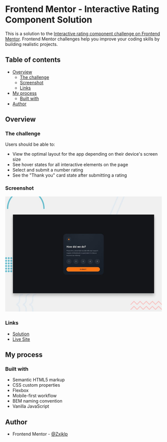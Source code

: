 # Frontend Mentor - Interactive Rating Component Solution

This is a solution to the [Interactive rating component challenge on Frontend Mentor](https://www.frontendmentor.io/challenges/interactive-rating-component-koxpeBUmI). Frontend Mentor challenges help you improve your coding skills by building realistic projects.

## Table of contents

- [Overview](#overview)
  - [The challenge](#the-challenge)
  - [Screenshot](#screenshot)
  - [Links](#links)
- [My process](#my-process)
  - [Built with](#built-with)
- [Author](#author)


## Overview

### The challenge

Users should be able to:

- View the optimal layout for the app depending on their device's screen size
- See hover states for all interactive elements on the page
- Select and submit a number rating
- See the "Thank you" card state after submitting a rating

### Screenshot

![](./preview.jpg)

### Links

- [Solution](https://www.frontendmentor.io/solutions/interactive-rating-component-QWykzcb6ZP)
- [Live Site](https://zxjklp.github.io/interactive-rating-component/)

## My process

### Built with

- Semantic HTML5 markup
- CSS custom properties
- Flexbox
- Mobile-first workflow
- BEM naming convention
- Vanilla JavaScript

## Author

- Frontend Mentor - [@Zxjklp](https://www.frontendmentor.io/profile/Zxjklp)
